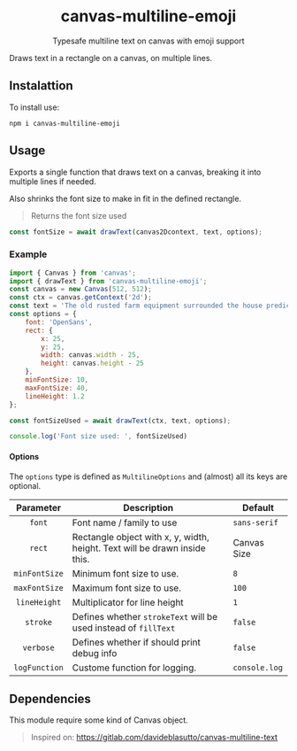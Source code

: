 <div align="center">
    <h1>canvas-multiline-emoji</h1>
    <p>Typesafe multiline text on canvas with emoji support</p>
</div>

Draws text in a rectangle on a canvas, on multiple lines.

## Instalattion
To install use:
```shell
npm i canvas-multiline-emoji
```

## Usage
Exports a single function that draws text on a canvas, breaking it into multiple lines if needed. 

Also shrinks the font size to make in fit in the defined rectangle.

> Returns the font size used

```ts
const fontSize = await drawText(canvas2Dcontext, text, options);
```

### Example
```js
import { Canvas } from 'canvas';
import { drawText } from 'canvas-multiline-emoji';
const canvas = new Canvas(512, 512);
const ctx = canvas.getContext('2d');
const text = 'The old rusted farm equipment surrounded the house predicting its demise. He uses onomatopoeia as a weapon of mental destruction.';
const options = {
    font: 'OpenSans',
    rect: {
        x: 25,
        y: 25,
        width: canvas.width - 25,
        height: canvas.height - 25
    },
    minFontSize: 10,
    maxFontSize: 40,
    lineHeight: 1.2
};

const fontSizeUsed = await drawText(ctx, text, options);

console.log('Font size used: ', fontSizeUsed)
```

#### Options
The `options` type is defined as `MultilineOptions` and (almost) all its keys are optional.

|   Parameter   | Description                                                                | Default       |
| :-----------: | -------------------------------------------------------------------------- | ------------- |
|    `font`     | Font name / family to use                                                  | `sans-serif`  |
|    `rect`     | Rectangle object with x, y, width, height. Text will be drawn inside this. | Canvas Size   |
| `minFontSize` | Minimum font size to use.                                                  | `8`           |
| `maxFontSize` | Maximum font size to use.                                                  | `100`         |
| `lineHeight`  | Multiplicator for line height                                              | `1`           |
|   `stroke`    | Defines whether `strokeText` will be used instead of `fillText`            | `false`       |
|   `verbose`   | Defines whether if should print debug info                                 | `false`       |
| `logFunction` | Custome function for logging.                                              | `console.log` |

## Dependencies
This module require some kind of Canvas object.

> Inspired on: https://gitlab.com/davideblasutto/canvas-multiline-text